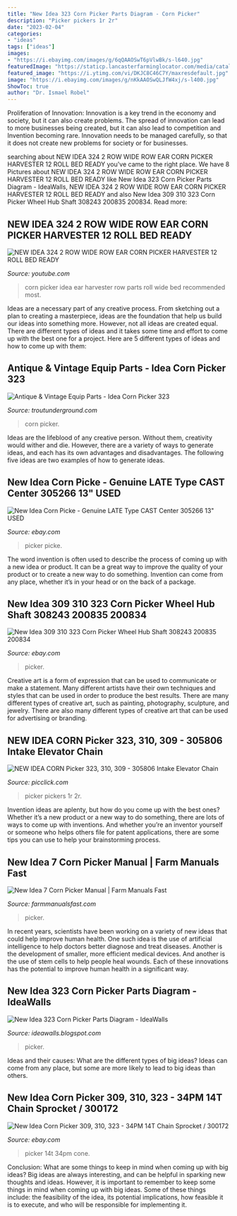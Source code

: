 ```yaml
---
title: "New Idea 323 Corn Picker Parts Diagram - Corn Picker"
description: "Picker pickers 1r 2r"
date: "2023-02-04"
categories:
- "ideas"
tags: ["ideas"]
images:
- "https://i.ebayimg.com/images/g/6qQAAOSwT6pVlwBk/s-l640.jpg"
featuredImage: "https://staticp.lancasterfarminglocator.com/media/catalog/product/cache/1/thumbnail/800x600/9df78eab33525d08d6e5fb8d27136e95/W/I/WIN_20170918_13_28_32_Pro.jpg"
featured_image: "https://i.ytimg.com/vi/DKJC8C46C7Y/maxresdefault.jpg"
image: "https://i.ebayimg.com/images/g/nKkAAOSwQLJfW4xj/s-l400.jpg"
ShowToc: true
author: "Dr. Ismael Robel"
---
```



Proliferation of Innovation:
Innovation is a key trend in the economy and society, but it can also create problems. The spread of innovation can lead to more businesses being created, but it can also lead to competition and Invention becoming rare. Innovation needs to be managed carefully, so that it does not create new problems for society or for businesses.

	

		
searching about NEW IDEA 324 2 ROW WIDE ROW EAR CORN PICKER HARVESTER 12 ROLL BED READY you've came to the right place. We have 8 Pictures about NEW IDEA 324 2 ROW WIDE ROW EAR CORN PICKER HARVESTER 12 ROLL BED READY like New Idea 323 Corn Picker Parts Diagram - IdeaWalls, NEW IDEA 324 2 ROW WIDE ROW EAR CORN PICKER HARVESTER 12 ROLL BED READY and also New Idea 309 310 323 Corn Picker Wheel Hub Shaft 308243 200835 200834. Read more:
		
    
## NEW IDEA 324 2 ROW WIDE ROW EAR CORN PICKER HARVESTER 12 ROLL BED READY

<img loading=lazy src="https://i.ytimg.com/vi/DKJC8C46C7Y/maxresdefault.jpg" onerror="this.onerror=null;this.src='https://tse2.mm.bing.net/th?id=OIP.JhFdDmaPZIL1xvvmY3DkIgHaEK&amp;pid=15.1';" alt="NEW IDEA 324 2 ROW WIDE ROW EAR CORN PICKER HARVESTER 12 ROLL BED READY">

_Source: youtube.com_

>corn picker idea ear harvester row parts roll wide bed recommended most. 

	

Ideas are a necessary part of any creative process. From sketching out a plan to creating a masterpiece, ideas are the foundation that help us build our ideas into something more. However, not all ideas are created equal. There are different types of ideas and it takes some time and effort to come up with the best one for a project. Here are 5 different types of ideas and how to come up with them: 

    
## Antique &amp; Vintage Equip Parts - Idea Corn Picker 323

<img loading=lazy src="https://i.ebayimg.com/00/s/MTYwMFgxMjAw/z/i~oAAOSwCaBfiGVp/$_1.JPG" onerror="this.onerror=null;this.src='https://tse3.mm.bing.net/th?id=OIP.yMPBiwz16oaApe6DNM6KFAAAAA&amp;pid=15.1';" alt="Antique &amp; Vintage Equip Parts - Idea Corn Picker 323">

_Source: troutunderground.com_

>corn picker. 

	

Ideas are the lifeblood of any creative person. Without them, creativity would wither and die. However, there are a variety of ways to generate ideas, and each has its own advantages and disadvantages. The following five ideas are two examples of how to generate ideas.

    
## New Idea Corn Picke - Genuine LATE Type CAST Center 305266 13&quot; USED

<img loading=lazy src="https://i.ebayimg.com/images/g/q3YAAOSwLv5ZycNu/s-l400.jpg" onerror="this.onerror=null;this.src='https://tse4.mm.bing.net/th?id=OIP.L0L3cO87UB6n4yPhtWZb2wAAAA&amp;pid=15.1';" alt="New Idea Corn Picke - Genuine LATE Type CAST Center 305266 13&quot; USED">

_Source: ebay.com_

>picker picke. 

	

The word invention is often used to describe the process of coming up with a new idea or product. It can be a great way to improve the quality of your product or to create a new way to do something. Invention can come from any place, whether it’s in your head or on the back of a package.

    
## New Idea 309 310 323 Corn Picker Wheel Hub Shaft 308243 200835 200834

<img loading=lazy src="https://i.ebayimg.com/images/g/nKkAAOSwQLJfW4xj/s-l400.jpg" onerror="this.onerror=null;this.src='https://tse4.mm.bing.net/th?id=OIP.3kYVhqyMIdp1xQS4qwvORwAAAA&amp;pid=15.1';" alt="New Idea 309 310 323 Corn Picker Wheel Hub Shaft 308243 200835 200834">

_Source: ebay.com_

>picker. 

	

Creative art is a form of expression that can be used to communicate or make a statement. Many different artists have their own techniques and styles that can be used in order to produce the best results. There are many different types of creative art, such as painting, photography, sculpture, and jewelry. There are also many different types of creative art that can be used for advertising or branding.

    
## NEW IDEA CORN Picker 323, 310, 309 - 305806 Intake Elevator Chain

<img loading=lazy src="https://www.picclickimg.com/d/l400/pict/254410952324_/Replacement-13-New-Idea-Corn-Picker-Finger-For.jpg" onerror="this.onerror=null;this.src='https://tse3.mm.bing.net/th?id=OIP.fqwq3nN-vQRMEFO1LkR9ugAAAA&amp;pid=15.1';" alt="NEW IDEA CORN Picker 323, 310, 309 - 305806 Intake Elevator Chain">

_Source: picclick.com_

>picker pickers 1r 2r. 

	

Invention ideas are aplenty, but how do you come up with the best ones? Whether it’s a new product or a new way to do something, there are lots of ways to come up with inventions. And whether you’re an inventor yourself or someone who helps others file for patent applications, there are some tips you can use to help your brainstorming process.

    
## New Idea 7 Corn Picker Manual | Farm Manuals Fast

<img loading=lazy src="https://cdn.shopify.com/s/files/1/0257/4722/6675/products/986557-01_800x.jpg?v=1581935356" onerror="this.onerror=null;this.src='https://tse3.mm.bing.net/th?id=OIP.l31xkJe65t1pPkCDz2KV1wAAAA&amp;pid=15.1';" alt="New Idea 7 Corn Picker Manual | Farm Manuals Fast">

_Source: farmmanualsfast.com_

>picker. 

	

In recent years, scientists have been working on a variety of new ideas that could help improve human health. One such idea is the use of artificial intelligence to help doctors better diagnose and treat diseases. Another is the development of smaller, more efficient medical devices. And another is the use of stem cells to help people heal wounds. Each of these innovations has the potential to improve human health in a significant way.

    
## New Idea 323 Corn Picker Parts Diagram - IdeaWalls

<img loading=lazy src="https://staticp.lancasterfarminglocator.com/media/catalog/product/cache/1/thumbnail/800x600/9df78eab33525d08d6e5fb8d27136e95/W/I/WIN_20170918_13_28_32_Pro.jpg" onerror="this.onerror=null;this.src='https://tse4.mm.bing.net/th?id=OIP.AQ-JdpIlcskjF-Rq3rlO4QHaFj&amp;pid=15.1';" alt="New Idea 323 Corn Picker Parts Diagram - IdeaWalls">

_Source: ideawalls.blogspot.com_

>picker. 

	

Ideas and their causes: What are the different types of big ideas?
Ideas can come from any place, but some are more likely to lead to big ideas than others.

    
## New Idea Corn Picker 309, 310, 323 - 34PM 14T Chain Sprocket / 300172

<img loading=lazy src="https://i.ebayimg.com/images/g/6qQAAOSwT6pVlwBk/s-l640.jpg" onerror="this.onerror=null;this.src='https://tse3.mm.bing.net/th?id=OIP.0T_ieNkdEtkStg77TAM50AHaFj&amp;pid=15.1';" alt="New Idea Corn Picker 309, 310, 323 - 34PM 14T Chain Sprocket / 300172">

_Source: ebay.com_

>picker 14t 34pm cone. 

	

Conclusion: What are some things to keep in mind when coming up with big ideas?
Big ideas are always interesting, and can be helpful in sparking new thoughts and ideas. However, it is important to remember to keep some things in mind when coming up with big ideas. Some of these things include: the feasibility of the idea, its potential implications, how feasible it is to execute, and who will be responsible for implementing it.

